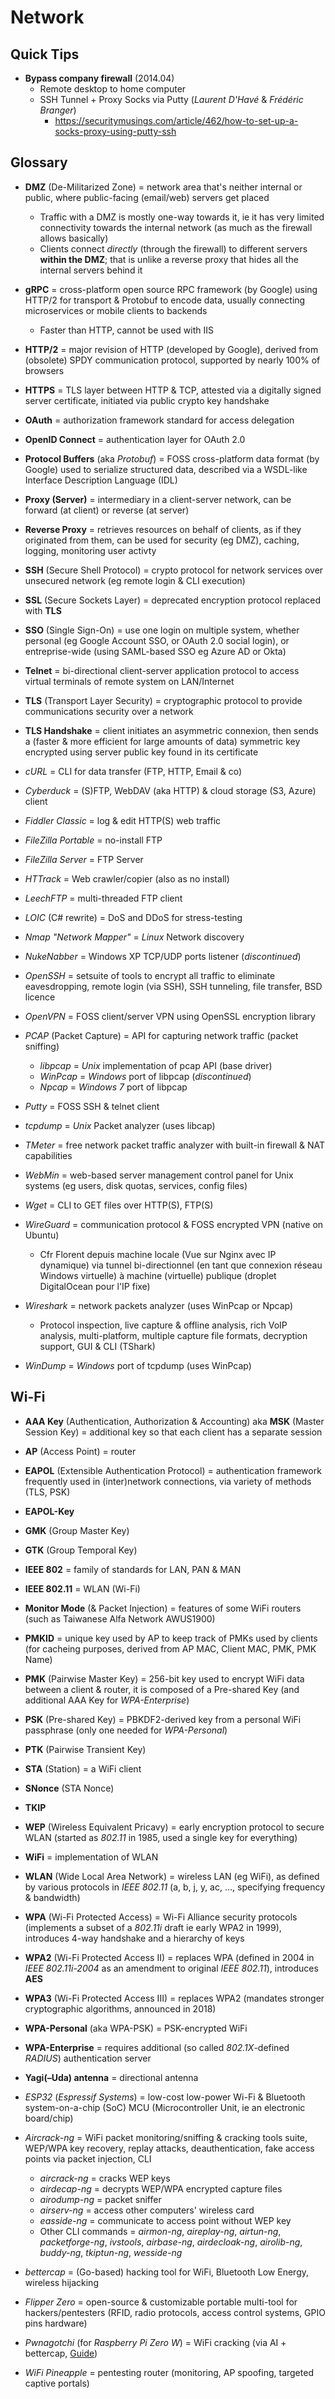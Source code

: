 # Network

## Quick Tips

* **Bypass company firewall** (2014.04)
  * Remote desktop to home computer
  * SSH Tunnel + Proxy Socks via Putty (_Laurent D'Havé_ & _Frédéric Branger_)
    * <https://securitymusings.com/article/462/how-to-set-up-a-socks-proxy-using-putty-ssh>

## Glossary

* **DMZ** (De-Militarized Zone) = network area that's neither internal or public, where public-facing (email/web) servers get placed
  * Traffic with a DMZ is mostly one-way towards it, ie it has very limited connectivity towards the internal network (as much as the firewall allows basically)
  * Clients connect _directly_ (through the firewall) to different servers **within the DMZ**; that is unlike a reverse proxy that hides all the internal servers behind it
* **gRPC** = cross-platform open source RPC framework (by Google) using HTTP/2 for transport & Protobuf to encode data, usually connecting microservices or mobile clients to backends
  * Faster than HTTP, cannot be used with IIS
* **HTTP/2** = major revision of HTTP (developed by Google), derived from (obsolete) SPDY communication protocol, supported by nearly 100% of browsers
* **HTTPS** = TLS layer between HTTP & TCP, attested via a digitally signed server certificate, initiated via public crypto key handshake
* **OAuth** = authorization framework standard for access delegation
* **OpenID Connect** = authentication layer for OAuth 2.0
* **Protocol Buffers** (aka _Protobuf_) = FOSS cross-platform data format (by Google) used to serialize structured data, described via a WSDL-like Interface Description Language (IDL)
* **Proxy (Server)** = intermediary in a client-server network, can be forward (at client) or reverse (at server)
* **Reverse Proxy** = retrieves resources on behalf of clients, as if they originated from them, can be used for security (eg DMZ), caching, logging, monitoring user activty
* **SSH** (Secure Shell Protocol) = crypto protocol for network services over unsecured network (eg remote login & CLI execution)
* **SSL** (Secure Sockets Layer) = deprecated encryption protocol replaced with **TLS**
* **SSO** (Single Sign-On) = use one login on multiple system, whether personal (eg Google Account SSO, or OAuth 2.0 social login), or entreprise-wide (using SAML-based SSO eg Azure AD or Okta)
* **Telnet** = bi-directional client-server application protocol to access virtual terminals of remote system on LAN/Internet
* **TLS** (Transport Layer Security) = cryptographic protocol to provide communications security over a network
* **TLS Handshake** = client initiates an asymmetric connexion, then sends a (faster & more efficient for large amounts of data) symmetric key encrypted using server public key found in its certificate

* _cURL_ = CLI for data transfer (FTP, HTTP, Email & co)
* _Cyberduck_ = (S)FTP, WebDAV (aka HTTP) & cloud storage (S3, Azure) client
* _Fiddler Classic_ = log & edit HTTP(S) web traffic
* _FileZilla Portable_ = no-install FTP
* _FileZilla Server_ = FTP Server
* _HTTrack_ = Web crawler/copier (also as no install)
* _LeechFTP_ = multi-threaded FTP client
* _LOIC_ (C# rewrite) = DoS and DDoS for stress-testing
* _Nmap "Network Mapper"_ = _Linux_ Network discovery
* _NukeNabber_ = Windows XP TCP/UDP ports listener (_discontinued_)
* _OpenSSH_ = setsuite of tools to encrypt all traffic to eliminate eavesdropping, remote login (via SSH), SSH tunneling, file transfer, BSD licence
* _OpenVPN_ = FOSS client/server VPN using OpenSSL encryption library
* _PCAP_ (Packet Capture) = API for capturing network traffic (packet sniffing)
  * _libpcap_ = _Unix_ implementation of pcap API (base driver)
  * _WinPcap_ = _Windows_ port of libpcap (_discontinued_)
  * _Npcap_ = _Windows 7_ port of libpcap
* _Putty_ = FOSS SSH & telnet client
* _tcpdump_ = _Unix_ Packet analyzer (uses libcap)
* _TMeter_ = free network packet traffic analyzer with built-in firewall & NAT capabilities
* _WebMin_ = web-based server management control panel for Unix systems (eg users, disk quotas, services, config files)
* _Wget_ = CLI to GET files over HTTP(S), FTP(S)
* _WireGuard_ = communication protocol & FOSS encrypted VPN (native on Ubuntu)
  * Cfr Florent depuis machine locale (Vue sur Nginx avec IP dynamique) via tunnel bi-directionnel (en tant que connexion réseau Windows virtuelle) à machine (virtuelle) publique (droplet DigitalOcean pour l'IP fixe)
* _Wireshark_ = network packets analyzer (uses WinPcap or Npcap)
  * Protocol inspection, live capture & offline analysis, rich VoIP analysis, multi-platform, multiple capture file formats, decryption support, GUI & CLI (TShark)
* _WinDump_ = _Windows_ port of tcpdump (uses WinPcap)

## Wi-Fi

* **AAA Key** (Authentication, Authorization & Accounting) aka **MSK** (Master Session Key) = additional key so that each client has a separate session
* **AP** (Access Point) = router
* **EAPOL** (Extensible Authentication Protocol) = authentication framework frequently used in (inter)network connections, via variety of methods (TLS, PSK)
* **EAPOL-Key**
* **GMK** (Group Master Key)
* **GTK** (Group Temporal Key)
* **IEEE 802** = family of standards for LAN, PAN & MAN
* **IEEE 802.11** = WLAN (Wi-Fi)
* **Monitor Mode** (& Packet Injection) = features of some WiFi routers (such as Taiwanese Alfa Network AWUS1900)
* **PMKID** = unique key used by AP to keep track of PMKs used by clients (for cacheing purposes, derived from AP MAC, Client MAC, PMK, PMK Name)
* **PMK** (Pairwise Master Key) = 256-bit key used to encrypt WiFi data between a client & router, it is composed of a Pre-shared Key (and additional AAA Key for _WPA-Enterprise_)
* **PSK** (Pre-shared Key) = PBKDF2-derived key from a personal WiFi passphrase (only one needed for _WPA-Personal_)
* **PTK** (Pairwise Transient Key)
* **STA** (Station) = a WiFi client
* **SNonce** (STA Nonce)
* **TKIP**
* **WEP** (Wireless Equivalent Pricavy) = early encryption protocol to secure WLAN (started as _802.11_ in 1985, used a single key for everything)
* **WiFi** = implementation of WLAN
* **WLAN** (Wide Local Area Network) = wireless LAN (eg WiFi), as defined by various protocols in _IEEE 802.11_ (a, b, j, y, ac, …, specifying frequency & bandwidth)
* **WPA** (Wi-Fi Protected Access) = Wi-Fi Alliance security protocols (implements a subset of a _802.11i_ draft ie early WPA2 in 1999), introduces 4-way handshake and a hierarchy of keys
* **WPA2** (Wi-Fi Protected Access II) = replaces WPA (defined in 2004 in _IEEE 802.11i-2004_ as an amendment to original _IEEE 802.11_), introduces **AES**
* **WPA3** (Wi-Fi Protected Access III) = replaces WPA2 (mandates stronger cryptographic algorithms, announced in 2018)
* **WPA-Personal** (aka WPA-PSK) = PSK-encrypted WiFi
* **WPA-Enterprise** = requires additional (so called _802.1X_-defined _RADIUS_) authentication server
* **Yagi(–Uda) antenna** = directional antenna

* _ESP32_ (_Espressif Systems_) = low-cost low-power Wi-Fi & Bluetooth system-on-a-chip (SoC) MCU (Microcontroller Unit, ie an electronic board/chip)

* _Aircrack-ng_ = WiFi packet monitoring/sniffing & cracking tools suite, WEP/WPA key recovery, replay attacks, deauthentication, fake access points via packet injection, CLI
  * _aircrack-ng_ = cracks WEP keys
  * _airdecap-ng_ = decrypts WEP/WPA encrypted capture files
  * _airodump-ng_ = packet sniffer
  * _airserv-ng_ = access other computers' wireless card
  * _easside-ng_ = communicate to access point without WEP key
  * Other CLI commands = _airmon-ng_, _aireplay-ng_, _airtun-ng_, _packetforge-ng_, _ivstools_, _airbase-ng_, _airdecloak-ng_, _airolib-ng_, _buddy-ng_, _tkiptun-ng_, _wesside-ng_
* _bettercap_ = (Go-based) hacking tool for WiFi, Bluetooth Low Energy, wireless hijacking
* _Flipper Zero_ = open-source & customizable portable multi-tool for hackers/pentesters (RFID, radio protocols, access control systems, GPIO pins hardware)
* _Pwnagotchi_ (for _Raspberry Pi Zero W_) = WiFi cracking (via AI + bettercap, [Guide](https://www.reddit.com/r/pwnagotchi/comments/sl2rv1/guerrilla_guide_to_pwnagotchi_v1552022))
* _WiFi Pineapple_ = pentesting router (monitoring, AP spoofing, targeted captive portals)
